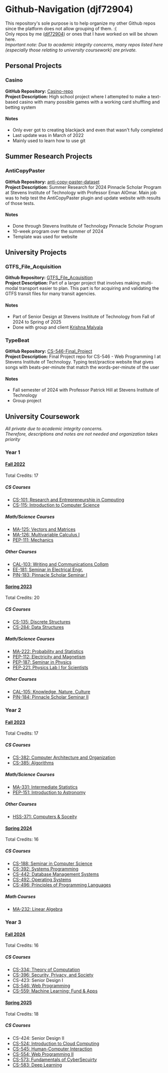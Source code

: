 # Github-Navigation (djf72904)
This repository's sole purpose is to help organize my other Github repos since the platform does not allow grouping of them. :(  
Only repos by me ([djf72904](https://github.com/djf72904)) or ones that I have worked on will be shown here.  
*Important note: Due to academic integrity concerns, many repos listed here (especially those relating to university coursework) are private.*

## Personal Projects
### Casino
  **GitHub Repository:** [Casino-repo](https://github.com/djf72904/Casino-repo)  
  **Project Description:** High school project where I attempted to make a text-based casino with many possible games with a working card shuffling and betting system  
  #### Notes 
  - Only ever got to creating blackjack and even that wasn't fully completed  
  - Last update was in March of 2022  
  - Mainly used to learn how to use git  


## Summer Research Projects 
### AntiCopyPaster
  **GitHub Repository:** [anti-copy-paster-dataset](https://github.com/refactorings/anti-copy-paster-dataset)  
  **Project Description:** Summer Research for 2024 Pinnacle Scholar Program at Stevens Institute of Technology with Professor Eman AlOmar. Main job was to help test the AntiCopyPaster plugin and update         website with results of those tests.   
  #### Notes 
  - Done through Stevens Institute of Technology Pinnacle Scholar Program  
  - 10-week program over the summer of 2024  
  - Template was used for website  
   

## University Projects
### GTFS_File_Acquisition
  **Github Repository:** [GTFS_File_Acquisition](https://github.com/djf72904/GTFS_File_Acquisition)  
  **Project Description:** Part of a larger project that involves making multi-modal transport easier to plan. This part is for acquiring and validating the GTFS transit files for many transit agencies.
  #### Notes
  - Part of Senior Design at Stevens Insititute of Technology from Fall of 2024 to Spring of 2025 
  - Done with group and client [Krishna Malyala](https://www.linkedin.com/in/krishnamalyala/)  
    
### TypeBeat
  **GitHub Repository:** [CS-546-Final_Project](https://github.com/djf72904/CS-546-Final-Project)  
  **Project Description:** Final Project repo for CS-546 - Web Programming I at Stevens Institute of Technology. Typing test/practice website that gives songs with beats-per-minute that match the words-per-minute of the user  
  #### Notes 
  - Fall semester of 2024 with Professor Patrick Hill at Stevens Institute of Technology
  - Group project
  
## University Coursework
*All private due to academic integrity concerns.*  
*Therefore, descriptions and notes are not needed and organization takes priority* 
### Year 1
#### <ins>Fall 2022</ins>
Total Credits: 17

##### CS Courses
- [CS-101: Research and Entrepreneurship in Computing](google.com)
- [CS-115: Introduction to Computer Science](https://github.com/djf72904/CS-115)
##### Math/Science Courses
- [MA-125: Vectors and Matrices](google.com)
- [MA-126: Multivariable Calculus I](google.com)
- [PEP-111: Mechanics](google.com)

##### Other Courses
- [CAL-103: Writing and Communications Collqm](google.com)
- [EE-181: Seminar in Electrical Engr.](google.com)
- [PIN-183: Pinnacle Scholar Seminar I](google.com)

#### <ins>Spring 2023</ins>
Total Credits: 20

##### CS Courses
- [CS-135: Discrete Structures](google.com)
- [CS-284: Data Structures](google.com)
##### Math/Science Courses
- [MA-222: Probability and Statistics](google.com)
- [PEP-112: Electricity and Magnetism](google.com)
- [PEP-187: Seminar in Physics](google.com)
- [PEP-221: Physics Lab I for Scientists](google.com)

##### Other Courses
- [CAL-105: Knowledge, Nature, Culture](google.com)
- [PIN-184: Pinnacle Scholar Seminar II](google.com)

### Year 2
#### <ins>Fall 2023</ins>
Total Credits: 17

##### CS Courses
- [CS-382: Computer Architecture and Organization](https://github.com/djf72904/CS-382)
- [CS-385: Algorithms](https://github.com/djf72904/CS-385)

##### Math/Science Courses
- [MA-331: Intermediate Statistics](https://github.com/djf72904/MA-331)
- [PEP-151: Introduction to Astronomy](https://github.com/djf72904/PEP-151)

##### Other Courses
- [HSS-371: Computers & Soceity](https://github.com/djf72904/HSS-371)


#### <ins>Spring 2024</ins>
Total Credits: 16

##### CS Courses
- [CS-188: Seminar in Computer Science](https://github.com/djf72904/CS-188)
- [CS-392: Systems Programming](https://github.com/djf72904/CS-392)
- [CS-442: Database Management Systems](https://github.com/djf72904/CS-442)
- [CS-492: Operating Systems](https://github.com/djf72904/CS-492)
- [CS-496: Principles of Programming Languages](https://github.com/djf72904/CS-496)

##### Math Courses
- [MA-232: Linear Algebra](https://github.com/djf72904/MA-232)


### Year 3
#### <ins>Fall 2024</ins>
Total Credits: 16

##### CS Courses
- [CS-334: Theory of Computation](https://github.com/djf72904/CS-334)
- [CS-396: Security, Privacy, and Society](https://github.com/djf72904/CS-396)
- CS-423: Senior Design I
- [CS-546: Web Programming](https://github.com/djf72904/CS-546)
- [CS-559: Machine Learning: Fund & Apps](https://github.com/djf72904/CS-559)

#### <ins>Spring 2025</ins>
Total Credits: 18

##### CS Courses
- CS-424: Senior Design II
- [CS-524: Introduction to Cloud Computing](https://github.com/djf72904/CS-524)
- [CS-545: Human-Computer Interaction](https://github.com/djf72904/CS-545)
- [CS-554: Web Programming II](https://github.com/djf72904/CS-554)
- [CS-573: Fundamentals of CyberSecuirty](https://github.com/djf72904/CS-573)
- [CS-583: Deep Learning](https://github.com/djf72904/CS-583)




